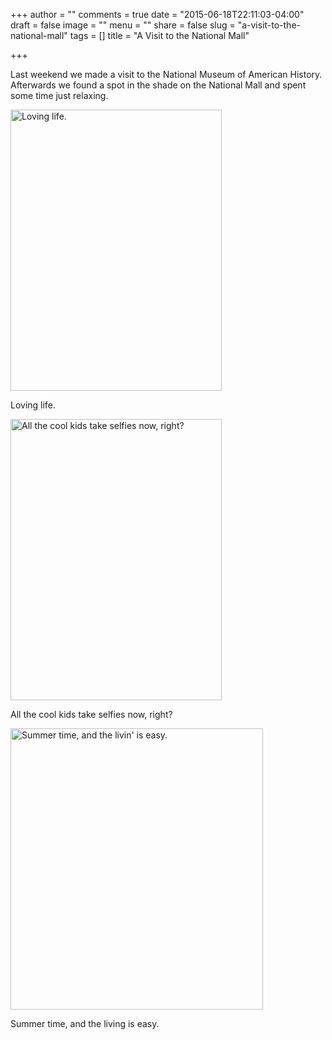+++
author = ""
comments = true
date = "2015-06-18T22:11:03-04:00"
draft = false
image = ""
menu = ""
share = false
slug = "a-visit-to-the-national-mall"
tags = []
title = "A Visit to the National Mall"

+++

Last weekend we made a visit to the National Museum of American History. Afterwards we found a spot in the shade on the National Mall and spent some time just relaxing.

<!--more-->

<a href="http://photos.kyleandarica.com/Family/Riley-Marie/20150601-to-20150630/i-56mVR9P/A" target="_blank">
	<img src="http://photos.kyleandarica.com/Family/Riley-Marie/20150601-to-20150630/i-56mVR9P/0/M/IMG_3560-M.jpg" alt="Loving life." width="338" height="450" />
</a>
<p class="caption">Loving life.</p>

<a href="http://photos.kyleandarica.com/Family/Riley-Marie/20150601-to-20150630/i-rpcDPFh/A" target="_blank">
	<img src="http://photos.kyleandarica.com/Family/Riley-Marie/20150601-to-20150630/i-rpcDPFh/0/M/IMG_3561-M.jpg" alt="All the cool kids take selfies now, right?" width="338" height="450" />
</a>
<p class="caption">All the cool kids take selfies now, right?</p>

<a href="http://photos.kyleandarica.com/Family/Riley-Marie/20150601-to-20150630/i-zp8ZCvs/A">
	<img class="" src="http://photos.kyleandarica.com/Family/Riley-Marie/20150601-to-20150630/i-zp8ZCvs/0/M/FullSizeRender%202-M.jpg" alt="Summer time, and the livin' is easy." width="404" height="450" />
</a>
<p class="caption">Summer time, and the living is easy.</p>